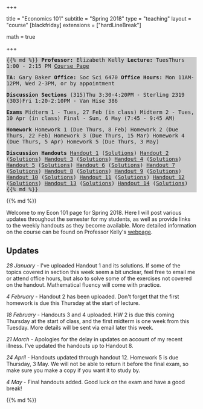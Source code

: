 +++

title = "Economics 101"
subtitle = "Spring 2018"
type = "teaching"
layout = "course"
[blackfriday]
  extensions = ["hardLineBreak"]
  
math = true

+++

<style type="text/css">
#sidebar {
background: #cccccc;
font-family: monospace
}
</style>

<div class="row">
<div class="col-xs-12 col-md-5" id="sidebar">

{{% md %}}
**Professor:** Elizabeth Kelly
**Lecture:** TuesThurs 1:00 - 2:15 PM
[Course Page](http://www.ssc.wisc.edu/~ekelly/econ101/)

**TA:** Gary Baker
**Office:** Soc Sci 6470
**Office Hours:** Mon 11AM-12PM, Wed 2-3PM, or by appointment

**Discussion Sections**
(315)Thu 3:30-4:20PM - Sterling 2319
(303)Fri 1:20-2:10PM - Van Hise 386


**Exams**
Midterm 1 - Tues, 27 Feb (in class)
Midterm 2 - Tues, 10 Apr (in class)
Final - Sun, 6 May (7:45 - 9:45 AM)

**Homework**
Homework 1 (Due Thurs,  8 Feb)
Homework 2 (Due Thurs, 22 Feb)
Homework 3 (Due Thurs, 15 Mar)
Homework 4 (Due Thurs, 5 Apr)
Homework 5 (Due Thurs, 3 May)

**Discussion Handouts** 
[Handout 1](https://www.dropbox.com/s/qbemvf2igxmb01u/handout1.pdf?dl=0) ([Solutions](https://www.dropbox.com/s/mcp4b9jlt4qmn9c/handout1Solutions.pdf?dl=0))
[Handout 2](https://www.dropbox.com/s/bxv8c7mekxu4tia/handout2.pdf?dl=0) ([Solutions](https://www.dropbox.com/s/fhlmje1at46ht77/handout2-solutions.pdf?dl=0))
[Handout 3](https://www.dropbox.com/s/b98fk6bmp93jeuh/handout3.pdf?dl=0) ([Solutions](https://www.dropbox.com/s/vlm7u74bpu8hh4b/handout3-solutions.pdf?dl=0))
[Handout 4](https://www.dropbox.com/s/bvmht9jt99070g3/handout4.pdf?dl=0) ([Solutions](https://www.dropbox.com/s/eeumha1fg5waifh/handout4-solutions.pdf?dl=0))
[Handout 5](https://www.dropbox.com/s/ce866baq233pua5/handout5.pdf?dl=0) ([Solutions](https://www.dropbox.com/s/y1ttydsp59avm6w/handout5-solutions.pdf?dl=0))
[Handout 6](https://www.dropbox.com/s/085ie5vm3jioh91/handout6.pdf?dl=0) ([Solutions](https://www.dropbox.com/s/101b425tb9vv3ft/handout6-solutions.pdf?dl=0))
[Handout 7](https://www.dropbox.com/s/wn6w7nsrexd9su2/handout7.pdf?dl=0) ([Solutions](https://www.dropbox.com/s/ev0i1dmklqhd7mx/handout7-solutions.pdf?dl=0))
[Handout 8](https://www.dropbox.com/s/wpjnbz9ug2kg2lm/handout8.pdf?dl=0) ([Solutions](https://www.dropbox.com/s/xfnadmtz7ohsj10/handout8-solutions.pdf?dl=0))
[Handout 9](https://www.dropbox.com/s/qk1iinglwqshuk5/handout9.pdf?dl=0) ([Solutions](https://www.dropbox.com/s/az93w7zkha0m157/handout9-solutions.pdf?dl=0))
[Handout 10](https://www.dropbox.com/s/x4cmycn3edbqfbd/handout10.pdf?dl=0) ([Solutions](https://www.dropbox.com/s/0tf577a5lfhz8mi/handout10-solutions.pdf?dl=0))
[Handout 11](https://www.dropbox.com/s/46ri40q0wlb8mnf/handout11.pdf?dl=0) ([Solutions](https://www.dropbox.com/s/5ayo5zzfle7qb47/handout11-solutions.pdf?dl=0))
[Handout 12](https://www.dropbox.com/s/r42hqcywjzrvvug/handout12.pdf?dl=0) ([Solutions](https://www.dropbox.com/s/8sfdcgxwjbq0zz7/handout12-solutions.pdf?dl=0))
[Handout 13](https://www.dropbox.com/s/nss302hus4twjt2/handout13.pdf?dl=0) ([Solutions](https://www.dropbox.com/s/4de81i7i5fdpznj/handout13-solutions.pdf?dl=0))
[Handout 14](https://www.dropbox.com/s/oupwpb9r3i38zco/handout14.pdf?dl=0) ([Solutions](https://www.dropbox.com/s/27kad8n28fdnwy4/handout14-solutions.pdf?dl=0))
{{% md %}}
</div>

<div class="col-xs-12 col-md-7">{{% md %}}


Welcome to my Econ 101 page for Spring 2018. Here I will post various updates throughout the semester for my students, as well as provide links to the weekly handouts as they become available. More detailed information on the course can be found on Professor Kelly's [webpage](http://www.ssc.wisc.edu/~ekelly/econ101/).

<h2>Updates</h2>

*28 January* - I've uploaded Handout 1 and its solutions. If some of the topics covered in section this week seem a bit unclear, feel free to email me or attend office hours, but also to solve some of the exercises not covered on the handout. Mathematical fluency will come with practice.

*4 February* - Handout 2 has been uploaded. Don't forget that the first homework is due this Thursday at the start of lecture.

*18 February* - Handouts 3 and 4 uploaded. HW 2 is due this coming Thursday at the start of class, and the first midterm is one week from this Tuesday. More details will be sent via email later this week.

*21 March* - Apologies for the delay in updates on account of my recent illness. I've updated the handouts up to Handout 8.

*24 April* - Handouts updated through handout 12. Homework 5 is due Thursday, 3 May. We will not be able to return it before the final exam, so make sure you make a copy if you want it to study by.

*4 May* - Final handouts added. Good luck on the exam and have a good break!

{{% md %}}
<div>
</div>
